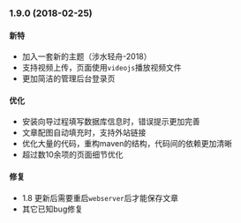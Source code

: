 ### 1.9.0 (2018-02-25)

#### 新特
* 加入一套新的主题（涉水轻舟-2018）
* 支持视频上传，页面使用`videojs`播放视频文件
* 更加简洁的管理后台登录页

#### 优化
* 安装向导过程填写数据库信息时，错误提示更加完善
* 文章配图自动填充时，支持外站链接
* 优化大量的代码，重构maven的结构，代码间的依赖更加清晰
* 超过数10余项的页面细节优化

#### 修复
* 1.8 更新后需要重启`webserver`后才能保存文章
* 其它已知bug修复